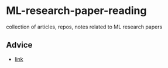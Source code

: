 # ML-research-paper-reading
collection of articles, repos, notes related to ML research papers

## Advice
* [link](https://www.reddit.com/r/MachineLearning/comments/1q8ero/finding_good_ml_papers_to_read/)
<!--stackedit_data:
eyJoaXN0b3J5IjpbMTQ0OTMyMTIzNF19
-->